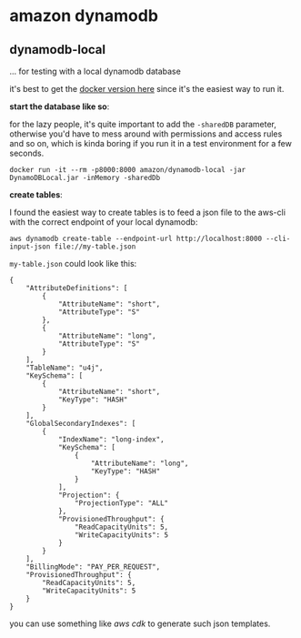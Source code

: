 # amazon dynamodb

## dynamodb-local

... for testing with a local dynamodb database

it's best to get the [docker version here](https://docs.aws.amazon.com/amazondynamodb/latest/developerguide/DynamoDBLocal.Docker.html) since it's the easiest way to run it.

**start the database like so**:

for the lazy people, it's quite important to add the `-sharedDB` parameter, otherwise you'd have to mess around with permissions and access rules and so on, which is kinda boring if you run it in a test environment for a few seconds.

```
docker run -it --rm -p8000:8000 amazon/dynamodb-local -jar DynamoDBLocal.jar -inMemory -sharedDb
````

**create tables**:

I found the easiest way to create tables is to feed a json file to the aws-cli with the correct endpoint of your local dynamodb:

```
aws dynamodb create-table --endpoint-url http://localhost:8000 --cli-input-json file://my-table.json
```

`my-table.json` could look like this:

```
{
    "AttributeDefinitions": [
        {
            "AttributeName": "short",
            "AttributeType": "S"
        },
        {
            "AttributeName": "long",
            "AttributeType": "S"
        }
    ],
    "TableName": "u4j",
    "KeySchema": [
        {
            "AttributeName": "short",
            "KeyType": "HASH"
        }
    ],
    "GlobalSecondaryIndexes": [
        {
            "IndexName": "long-index",
            "KeySchema": [
                {
                    "AttributeName": "long",
                    "KeyType": "HASH"
                }
            ],
            "Projection": {
                "ProjectionType": "ALL"
            },
            "ProvisionedThroughput": {
                "ReadCapacityUnits": 5,
                "WriteCapacityUnits": 5
            }
        }
    ],
    "BillingMode": "PAY_PER_REQUEST",
    "ProvisionedThroughput": {
        "ReadCapacityUnits": 5,
        "WriteCapacityUnits": 5
    }
}
```

you can use something like *aws cdk* to generate such json templates.
